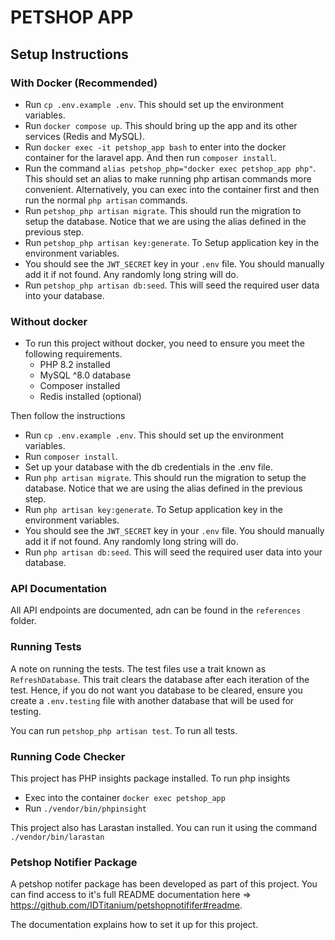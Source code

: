 # PETSHOP APP

## Setup Instructions

### With Docker (Recommended)

- Run `cp .env.example .env`. This should set up the environment variables.
- Run `docker compose up`. This should bring up the app and its other services (Redis and MySQL).
- Run ```docker exec -it petshop_app bash``` to enter into the docker container for the laravel app. And then run `composer install`.
- Run the command `alias petshop_php="docker exec petshop_app php"`. This should set an alias to make running php artisan commands more convenient. Alternatively, you can exec into the container first and then run the normal `php artisan` commands.
- Run `petshop_php artisan migrate`. This should run the migration to setup the database. Notice that we are using the alias defined in the previous step.
- Run `petshop_php artisan key:generate`. To Setup application key in the environment variables.
- You should see the `JWT_SECRET` key in your `.env` file. You should manually add it if not found. Any randomly long string will do.
- Run `petshop_php artisan db:seed`. This will seed the required user data into your database.

### Without docker
- To run this project without docker, you need to ensure you meet the following requirements.
    - PHP 8.2 installed
    - MySQL ^8.0 database
    - Composer installed
    - Redis installed (optional)

Then follow the instructions

- Run `cp .env.example .env`. This should set up the environment variables.
- Run `composer install`.
- Set up your database with the db credentials in the .env file.
- Run `php artisan migrate`. This should run the migration to setup the database. Notice that we are using the alias defined in the previous step.
- Run `php artisan key:generate`. To Setup application key in the environment variables.
- You should see the `JWT_SECRET` key in your `.env` file. You should manually add it if not found. Any randomly long string will do.
- Run `php artisan db:seed`. This will seed the required user data into your database.


### API Documentation
All API endpoints are documented, adn can be found in the `references` folder.


### Running Tests

A note on running the tests. The test files use a trait known as `RefreshDatabase`. This trait clears the database after each iteration of the test. Hence, if you do not want you database to be cleared, ensure you create a `.env.testing` file with another database that will be used for testing.

You can run `petshop_php artisan test`. To run all tests.


### Running Code Checker 

This project has PHP insights package installed. To run php insights
- Exec into the container `docker exec petshop_app`
- Run `./vendor/bin/phpinsight`

This project also has Larastan installed. You can run it using the command `./vendor/bin/larastan`


### Petshop Notifier Package

A petshop notifer package has been developed as part of this project. You can find access to it's full README documentation here => https://github.com/IDTitanium/petshopnotififer#readme. 

The documentation explains how to set it up for this project.
